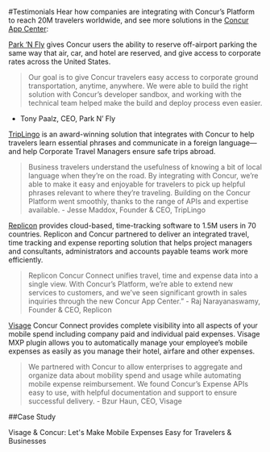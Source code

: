#Testimonials
Hear how companies are integrating with Concur’s Platform to reach 20M travelers worldwide, and see more solutions in the [Concur App Center](https://www.concur.com/en-us/app-center "Concur App Center"):

[Park ‘N Fly](https://www.concur.com/en-us/app-center/listing/nBxQFi1Azy9vsSne$px6EQxmCK/Park-%D4N-Fly-Network "Park 'N Fly") gives Concur users the ability to reserve off-airport parking the same way that air, car, and hotel are reserved, and give access to corporate rates across the United States. 

 

>Our goal is to give Concur travelers easy access to corporate ground transportation, anytime, anywhere. We were able to build the right solution with Concur’s developer sandbox, and working with the technical team helped make the build and deploy process even easier.
- Tony Paalz, CEO, Park N’ Fly  


[TripLingo](https://www.concur.com/en-us/app-center/listing/nBxOn1HrADL9v1B$sMUfA$pSjbv/TripLingo- "TripLingo") is an award-winning solution that integrates with Concur to help travelers learn essential phrases and communicate in a foreign language—and help Corporate Travel Managers ensure safe trips abroad.

 

>Business travelers understand the usefulness of knowing a bit of local language when they’re on the road. By integrating with Concur, we’re able to make it easy and enjoyable for travelers to pick up helpful phrases relevant to where they’re traveling. Building on the Concur Platform went smoothly, thanks to the range of APIs and expertise available. - Jesse Maddox, Founder & CEO, TripLingo

 

[Replicon](https://www.concur.com/en-us/app-center/listing/nBRGD8GhN5Xew7rrLw12BVi79/Replicon "Replicon") provides cloud-based, time-tracking software to 1.5M users in 70 countries.  Replicon and Concur partnered to deliver an integrated travel, time tracking and expense reporting solution that helps project managers and consultants, administrators and accounts payable teams work more efficiently. 

 

>Replicon Concur Connect unifies travel, time and expense data into a single view. With Concur’s Platform, we’re able to extend new services to customers, and we’ve seen significant growth in sales inquiries through the new Concur App Center.” - Raj Narayanaswamy, Founder & CEO, Replicon

 

[Visage](https://www.concur.com/en-us/app-center/listing/nBxWzQKkYELUI8y579E1DwKVg/Visage-MXP "Visage") Concur Connect provides complete visibility into all aspects of your mobile spend including company paid and individual paid expenses. Visage MXP plugin allows you to automatically manage your employee’s mobile expenses as easily as you manage their hotel, airfare and other expenses.

 

>We partnered with Concur to allow enterprises to aggregate and organize data about mobility spend and usage while automating mobile expense reimbursement. We found Concur’s Expense APIs easy to use, with helpful documentation and support to ensure successful delivery. - Bzur Haun, CEO, Visage

 

##Case Study
 

Visage & Concur:  Let's Make Mobile Expenses Easy for Travelers & Businesses